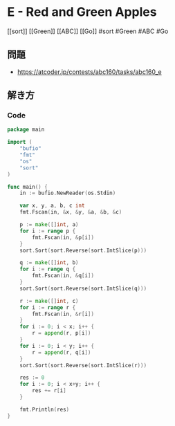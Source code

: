 # E - Red and Green Apples
[[sort]] [[Green]] [[ABC]] [[Go]]
#sort #Green #ABC #Go 

## 問題
- https://atcoder.jp/contests/abc160/tasks/abc160_e

## 解き方
### Code
```go
package main

import (
	"bufio"
	"fmt"
	"os"
	"sort"
)

func main() {
	in := bufio.NewReader(os.Stdin)

	var x, y, a, b, c int
	fmt.Fscan(in, &x, &y, &a, &b, &c)

	p := make([]int, a)
	for i := range p {
		fmt.Fscan(in, &p[i])
	}
	sort.Sort(sort.Reverse(sort.IntSlice(p)))

	q := make([]int, b)
	for i := range q {
		fmt.Fscan(in, &q[i])
	}
	sort.Sort(sort.Reverse(sort.IntSlice(q)))

	r := make([]int, c)
	for i := range r {
		fmt.Fscan(in, &r[i])
	}
	for i := 0; i < x; i++ {
		r = append(r, p[i])
	}
	for i := 0; i < y; i++ {
		r = append(r, q[i])
	}
	sort.Sort(sort.Reverse(sort.IntSlice(r)))

	res := 0
	for i := 0; i < x+y; i++ {
		res += r[i]
	}

	fmt.Println(res)
}
```